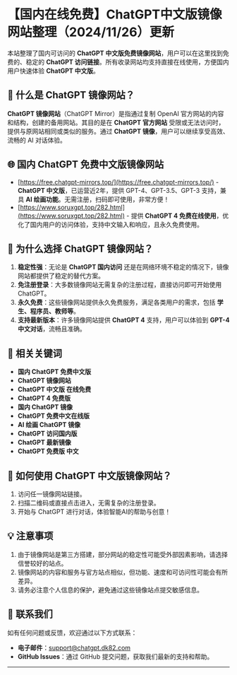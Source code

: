 # 【国内在线免费】ChatGPT中文版镜像网站整理（2024/11/26）更新

本站整理了国内可访问的 **ChatGPT 中文版免费镜像网站**，用户可以在这里找到免费的、稳定的 **ChatGPT 访问链接**。所有收录网站均支持直接在线使用，方便国内用户快速体验 **ChatGPT 中文版**。

## 🧐 什么是 ChatGPT 镜像网站？

**ChatGPT 镜像网站**（ChatGPT Mirror）是指通过复制 OpenAI 官方网站的内容和结构，创建的备用网站。其目的是在 **ChatGPT 官方网站** 受限或无法访问时，提供与原网站相同或类似的服务。通过 **ChatGPT 镜像**，用户可以继续享受高效、流畅的 AI 对话体验。

## 🌐 国内 ChatGPT 免费中文版镜像网站

- [https://free.chatgpt-mirrors.top/](https://free.chatgpt-mirrors.top/) - **ChatGPT 中文版**，已运营近2年，提供 GPT-4、GPT-3.5、GPT-3 支持，兼具 **AI 绘画功能**。无需注册，扫码即可使用，非常方便！
- [https://www.soruxgpt.top/282.html](https://www.soruxgpt.top/282.html) - 提供 **ChatGPT 4 免费在线使用**，优化了国内用户的访问体验，支持中文输入和响应，且永久免费使用。

## 🚀 为什么选择 ChatGPT 镜像网站？

1. **稳定性强**：无论是 **ChatGPT 国内访问** 还是在网络环境不稳定的情况下，镜像网站都提供了稳定的替代方案。
2. **免注册登录**：大多数镜像网站无需复杂的注册过程，直接访问即可开始使用 ChatGPT。
3. **永久免费**：这些镜像网站提供永久免费服务，满足各类用户的需求，包括 **学生、程序员、教师等**。
4. **支持最新版本**：许多镜像网站提供 **ChatGPT 4** 支持，用户可以体验到 **GPT-4 中文对话**，流畅且准确。

## 🔑 相关关键词

- **国内 ChatGPT 免费中文版**
- **ChatGPT 镜像网站**
- **ChatGPT 中文版 在线免费**
- **ChatGPT 4 免费版**
- **国内 ChatGPT 镜像**
- **ChatGPT 免费中文在线版**
- **AI 绘画 ChatGPT 镜像**
- **ChatGPT 访问国内版**
- **ChatGPT 最新镜像**
- **ChatGPT 免费版 中文**

## 💬 如何使用 ChatGPT 中文版镜像网站？

1. 访问任一镜像网站链接。
2. 扫描二维码或直接点击进入，无需复杂的注册登录。
3. 开始与 ChatGPT 进行对话，体验智能AI的帮助与创意！

## 💡 注意事项

1. 由于镜像网站是第三方搭建，部分网站的稳定性可能受外部因素影响，请选择信誉较好的站点。
2. 镜像网站的内容和服务与官方站点相似，但功能、速度和可访问性可能会有所差异。
3. 请务必注意个人信息的保护，避免通过这些镜像站点提交敏感信息。

## 📨 联系我们

如有任何问题或反馈，欢迎通过以下方式联系：
- **电子邮件**：[support@chatgpt.dk82.com](mailto:support@chatgpt.dk82.com)
- **GitHub Issues**：通过 GitHub 提交问题，获取我们最新的支持和帮助。

---
